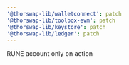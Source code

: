 ```yaml
---
'@thorswap-lib/walletconnect': patch
'@thorswap-lib/toolbox-evm': patch
'@thorswap-lib/keystore': patch
'@thorswap-lib/ledger': patch
---
```


RUNE account only on action
